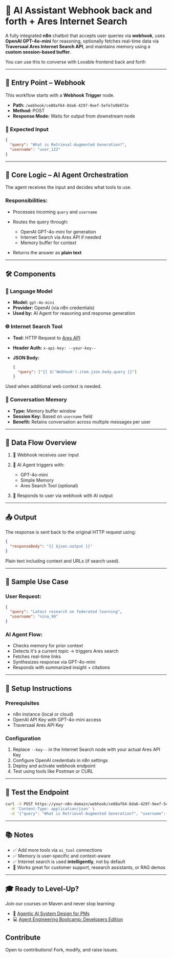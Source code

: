 # 🤖 AI Assistant Webhook back and forth + Ares Internet Search

A fully integrated **n8n** chatbot that accepts user queries via **webhook**, uses **OpenAI GPT-4o-mini** for reasoning, optionally fetches real-time data via **Traversaal Ares Internet Search API**, and maintains memory using a **custom session-based buffer**.

You can use this to converse with Lovable frontend back and forth

---

## 🚀 Entry Point – Webhook

This workflow starts with a **Webhook Trigger** node.

* **Path:** `/webhook/ce08af64-8da6-4297-9eef-5efe7a9b972e`
* **Method:** POST
* **Response Mode:** Waits for output from downstream node

### 📨 Expected Input

```json
{
  "query": "What is Retrieval-Augmented Generation?",
  "username": "user_123"
}
```

---

## 🧠 Core Logic – AI Agent Orchestration

The agent receives the input and decides what tools to use.

### Responsibilities:

* Processes incoming `query` and `username`
* Routes the query through:

  * OpenAI GPT-4o-mini for generation
  * Internet Search via Ares API if needed
  * Memory buffer for context
* Returns the answer as **plain text**

---

## 🛠️ Components

### 🧠 Language Model

* **Model:** `gpt-4o-mini`
* **Provider:** OpenAI (via n8n credentials)
* **Used by:** AI Agent for reasoning and response generation

### 🌐 Internet Search Tool

* **Tool:** HTTP Request to [Ares API](https://api-ares.traversaal.ai/live/predict)
* **Header Auth:** `x-api-key: --your-key--`
* **JSON Body:**

  ```json
  {
    "query": ["{{ $('Webhook').item.json.body.query }}"]
  }
  ```

Used when additional web context is needed.

### 💾 Conversation Memory

* **Type:** Memory buffer window
* **Session Key:** Based on `username` field
* **Benefit:** Retains conversation across multiple messages per user

---

## 🔄 Data Flow Overview

1. 🧭 Webhook receives user input
2. 🧠 AI Agent triggers with:

   * GPT-4o-mini
   * Simple Memory
   * Ares Search Tool (optional)
3. 🧾 Responds to user via webhook with AI output

---

## 📤 Output

The response is sent back to the original HTTP request using:

```json
{
  "responseBody": "{{ $json.output }}"
}
```

Plain text including context and URLs (if search used).

---

## 📎 Sample Use Case

### User Request:

```json
{
  "query": "Latest research on federated learning",
  "username": "nina_98"
}
```

### AI Agent Flow:

* Checks memory for prior context
* Detects it's a current topic → triggers Ares search
* Fetches real-time links
* Synthesizes response via GPT-4o-mini
* Responds with summarized insight + citations

---

## 🔐 Setup Instructions

### Prerequisites

* n8n instance (local or cloud)
* OpenAI API Key with GPT-4o-mini access
* Traversaal Ares API Key

### Configuration

1. Replace `--key--` in the Internet Search node with your actual Ares API Key
2. Configure OpenAI credentials in n8n settings
3. Deploy and activate webhook endpoint
4. Test using tools like Postman or CURL

---

## 🧪 Test the Endpoint

```bash
curl -X POST https://your-n8n-domain/webhook/ce08af64-8da6-4297-9eef-5efe7a9b972e \
  -H 'Content-Type: application/json' \
  -d '{"query": "What is Retrieval-Augmented Generation?", "username": "demo_user"}'
```

---

## 📚 Notes

* ✅ Add more tools via `ai_tool` connections
* ✅ Memory is user-specific and context-aware
* ✅ Internet search is used **intelligently**, not by default
* 📌 Works great for customer support, research assistants, or RAG demos

---

## 🎓 Ready to Level-Up?
Join our courses on Maven and never stop learning:
- 🤖 [Agentic AI System Design for PMs](https://maven.com/boring-bot/ml-system-design)
- 💻 [Agent Engineering Bootcamp: Developers Edition](https://maven.com/boring-bot/advanced-llm)

## Contribute
Open to contributions! Fork, modify, and raise issues.
